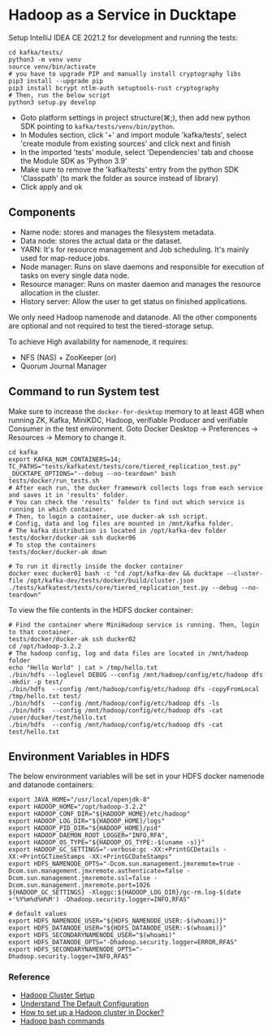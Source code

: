 # Hadoop as a Service in Ducktape

Setup IntelliJ IDEA CE 2021.2 for development and running the tests:
```shell
cd kafka/tests/
python3 -m venv venv
source venv/bin/activate
# you have to upgrade PIP and manually install cryptography libs
pip3 install --upgrade pip
pip3 install bcrypt ntlm-auth setuptools-rust cryptography
# Then, run the below script
python3 setup.py develop
```
- Goto platform settings in project structure(⌘;), then add new python SDK pointing to `kafka/tests/venv/bin/python`. 
- In Modules section, click '+' and import module 'kafka/tests', select 'create module from existing sources' and click next and finish
- In the imported 'tests' module, select 'Dependencies' tab and choose the Module SDK as 'Python 3.9'
- Make sure to remove the 'kafka/tests' entry from the python SDK 'Classpath' (to mark the folder as source instead of library)
- Click apply and ok

## Components
* Name node: stores and manages the filesystem metadata.
* Data node: stores the actual data or the dataset.
* YARN: It's for resource management and Job scheduling. It's mainly used for map-reduce jobs.
* Node manager: Runs on slave daemons and responsible for execution of tasks on every single data node.
* Resource manager: Runs on master daemon and manages the resource allocation in the cluster.
* History server: Allow the user to get status on finished applications.

We only need Hadoop namenode and datanode. All the other components are optional and not required to test the tiered-storage setup.

To achieve High availability for namenode, it requires:
- NFS (NAS) + ZooKeeper (or)
- Quorum Journal Manager

## Command to run System test
Make sure to increase the `docker-for-desktop` memory to at least 4GB when running ZK, Kafka, MiniKDC, Hadoop, 
verifiable Producer and verifiable Consumer in the test environment. Goto Docker Desktop -> Preferences -> Resources 
-> Memory to change it.

```shell
cd kafka
export KAFKA_NUM_CONTAINERS=14; TC_PATHS="tests/kafkatest/tests/core/tiered_replication_test.py" _DUCKTAPE_OPTIONS="--debug --no-teardown" bash tests/docker/run_tests.sh
# After each run, the ducker framework collects logs from each service and saves it in 'results' folder.
# You can check the 'results' folder to find out which service is running in which container. 
# Then, to login a container, use ducker-ak ssh script. 
# Config, data and log files are mounted in /mnt/kafka folder. 
# The kafka distribution is located in /opt/kafka-dev folder
tests/docker/ducker-ak ssh ducker06
# To stop the containers
tests/docker/ducker-ak down
```

```shell
# To run it directly inside the docker container
docker exec ducker01 bash -c "cd /opt/kafka-dev && ducktape --cluster-file /opt/kafka-dev/tests/docker/build/cluster.json  ./tests/kafkatest/tests/core/tiered_replication_test.py --debug --no-teardown"
```

To view the file contents in the HDFS docker container:
```shell
# Find the container where MiniHadoop service is running. Then, login to that container.
tests/docker/ducker-ak ssh ducker02
cd /opt/hadoop-3.2.2
# The hadoop config, log and data files are located in /mnt/hadoop folder
echo "Hello World" | cat > /tmp/hello.txt
./bin/hdfs --loglevel DEBUG --config /mnt/hadoop/config/etc/hadoop dfs -mkdir -p test/
./bin/hdfs  --config /mnt/hadoop/config/etc/hadoop dfs -copyFromLocal /tmp/hello.txt test/
./bin/hdfs  --config /mnt/hadoop/config/etc/hadoop dfs -ls
./bin/hdfs  --config /mnt/hadoop/config/etc/hadoop dfs -cat /user/ducker/test/hello.txt 
./bin/hdfs  --config /mnt/hadoop/config/etc/hadoop dfs -cat test/hello.txt
```

Environment Variables in HDFS
-----------------------------
The below environment variables will be set in your HDFS docker namenode and datanode containers:
```shell
export JAVA_HOME="/usr/local/openjdk-8"
export HADOOP_HOME="/opt/hadoop-3.2.2"
export HADOOP_CONF_DIR="${HADOOP_HOME}/etc/hadoop"
export HADOOP_LOG_DIR="${HADOOP_HOME}/logs"
export HADOOP_PID_DIR="${HADOOP_HOME}/pid"
export HADOOP_DAEMON_ROOT_LOGGER="INFO,RFA",
export HADOOP_OS_TYPE="${HADOOP_OS_TYPE:-$(uname -s)}"
export HADOOP_GC_SETTINGS="-verbose:gc -XX:+PrintGCDetails -XX:+PrintGCTimeStamps -XX:+PrintGCDateStamps"
export HDFS_NAMENODE_OPTS="-Dcom.sun.management.jmxremote=true -Dcom.sun.management.jmxremote.authenticate=false -Dcom.sun.management.jmxremote.ssl=false -Dcom.sun.management.jmxremote.port=1026 
${HADOOP_GC_SETTINGS} -Xloggc:${HADOOP_LOG_DIR}/gc-rm.log-$(date +'%Y%m%d%H%M') -Dhadoop.security.logger=INFO,RFAS"

# default values
export HDFS_NAMENODE_USER="${HDFS_NAMENODE_USER:-$(whoami)}"
export HDFS_DATANODE_USER="${HDFS_DATANODE_USER:-$(whoami)}"
export HDFS_SECONDARYNAMENODE_USER="$(whoami)"
export HDFS_DATANODE_OPTS="-Dhadoop.security.logger=ERROR,RFAS"
export HDFS_SECONDARYNAMENODE_OPTS="-Dhadoop.security.logger=INFO,RFAS"
```

### Reference
- [Hadoop Cluster Setup](https://hadoop.apache.org/docs/stable/hadoop-project-dist/hadoop-common/ClusterSetup.html)
- [Understand The Default Configuration](https://docs.bitnami.com/aws/apps/hadoop/get-started/understand-default-config/)
- [How to set up a Hadoop cluster in Docker?](https://clubhouse.io/developer-how-to/how-to-set-up-a-hadoop-cluster-in-docker/)
- [Hadoop bash commands](https://docs.google.com/document/d/19zTXNbvc_kcNONcWkTfHueh1pHyIOSo-b_njv7FpYxo/edit#heading=h.9hfmjh3vlbc4)
